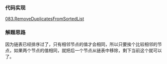 ### 代码实现
[083.RemoveDuplicatesFromSortedList](083.RemoveDuplicatesFromSortedList.js)

### 解题思路
因为链表已经排序过了，只有相邻节点的值才会相同，所以只要挨个比较相邻的节点，如果两个节点的值相同，就把后一个节点从链表中移除，剩下当前这个就可以了。

